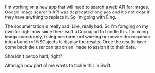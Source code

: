 I'm working on a new app that will need to search a web API for images. Google Image search's API was deprecated long ago and it's not clear if they have anything to replace it. So I'm going with Bing.

The documentation is really bad. Like, really bad. So I'm foraging on my own for right now since there isn't a Cocoapod to handle this. I'm doing image search only, taking one term and wanting to convert the response into a bunch of NSObjects to display the results. Once the results have come back the user can tap on an image to assign it to their data.

Shouldn't be too hard, right?

Although now part of me wants to tackle this in Swift.
